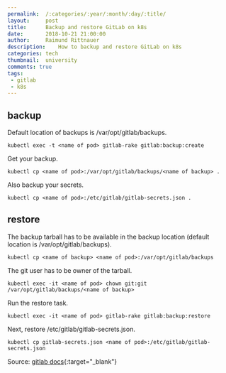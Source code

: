 ```yaml
---
permalink:	/:categories/:year/:month/:day/:title/
layout:     post
title:      Backup and restore GitLab on k8s
date:       2018-10-21 21:00:00
author:     Raimund Rittnauer
description:    How to backup and restore GitLab on k8s
categories: tech
thumbnail:  university
comments: true
tags:
 - gitlab
 - k8s
---
```


## backup

Default location of backups is /var/opt/gitlab/backups.

```
kubectl exec -t <name of pod> gitlab-rake gitlab:backup:create
```

Get your backup.

````
kubectl cp <name of pod>:/var/opt/gitlab/backups/<name of backup> .
````

Also backup your secrets.

```
kubectl cp <name of pod>:/etc/gitlab/gitlab-secrets.json .
```

## restore

The backup tarball has to be available in the backup location (default location is /var/opt/gitlab/backups).

```
kubectl cp <name of backup> <name of pod>:/var/opt/gitlab/backups
```

The git user has to be owner of the tarball.

```
kubectl exec -it <name of pod> chown git:git /var/opt/gitlab/backups/<name of backup>
```

Run the restore task.

```
kubectl exec -it <name of pod> gitlab-rake gitlab:backup:restore
```

Next, restore /etc/gitlab/gitlab-secrets.json.

```
kubectl cp gitlab-secrets.json <name of pod>:/etc/gitlab/gitlab-secrets.json
```

Source: [gitlab docs][1]{:target="_blank"}

[1]: https://docs.gitlab.com/ee/raketasks/backup_restore.html
